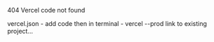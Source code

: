 404 Vercel code not found

vercel.json - add code
then in terminal - vercel --prod
link to existing project...